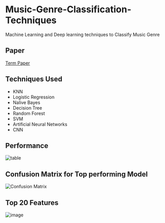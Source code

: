 # Music-Genre-Classification-Techniques
Machine Learning and Deep learning techniques to Classify Music Genre

## Paper
[Term Paper](https://github.com/Sk-singla/Music-Genre-Classification/blob/master/A%20STUDY%20ON%20MUSIC%20GENRE%20CLASSIFICATION%20TECHNIQUES.pdf)

## Techniques Used
- KNN
- Logistic Regression
- Nalive Bayes
- Decision Tree
- Random Forest
- SVM
- Artificial Neural Networks
- CNN

## Performance
![table](https://user-images.githubusercontent.com/56650508/160326622-cce1d6b6-63da-4eb3-b692-16a04db90079.jpg)

## Confusion Matrix for Top performing Model
![Confusion Matrix](https://user-images.githubusercontent.com/56650508/160326365-83dd3a32-385d-40a2-959f-de72f631e7e9.png)

## Top 20 Features
![image](https://user-images.githubusercontent.com/56650508/160326400-2c007b34-11ae-44a9-af1c-04fecaedfb48.png)
